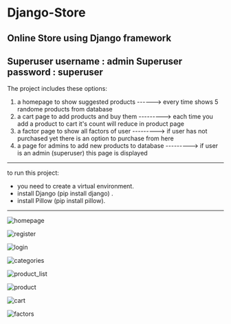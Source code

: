 # Django-Store
Online Store using Django framework
----------------------------------------
Superuser username : admin
Superuser password : superuser
----------------------------------------
The project includes these options:
1. a homepage to show suggested products ------> every time shows 5 randome products from database
2. a cart page to add products and buy them ---------> each time you add a product to cart it's count will reduce in product page
3. a factor page to show all factors of user ---------> if user has not purchased yet there is an option to purchase from here
4. a page for admins to add new products to database ---------> if user is an admin (superuser) this page is displayed 



-----------------------------------------
to run this project:
- you need to create a virtual environment.
- install Django (pip install django) .
- install Pillow (pip install pillow).
-----------------------------------------

![homepage](https://user-images.githubusercontent.com/78423228/145669282-cbaf85a4-e38a-4f60-b0c9-20520e95d7cb.jpg)

![register](https://user-images.githubusercontent.com/78423228/145669289-7cb37c81-0802-4481-81f3-917de3e7f048.jpg)

![login](https://user-images.githubusercontent.com/78423228/145669296-24d30f1f-6432-41bd-9347-14dad893b18a.jpg)

![categories](https://user-images.githubusercontent.com/78423228/145669305-0c7082e3-7e36-425e-a36d-4c4981fa5a96.jpg)

![product_list](https://user-images.githubusercontent.com/78423228/145669312-c591aac3-9e40-40dd-b282-92a9944f21a5.jpg)

![product](https://user-images.githubusercontent.com/78423228/145669314-9d98420d-c905-4cfa-a5ad-4d1e2fc84fbe.png)

![cart](https://user-images.githubusercontent.com/78423228/145669318-0d8ad33b-a3bf-4c47-b0e2-96d2f5963ee6.png)

![factors](https://user-images.githubusercontent.com/78423228/145669347-6471e836-f834-411c-928f-f32d56e2cb21.jpg)




